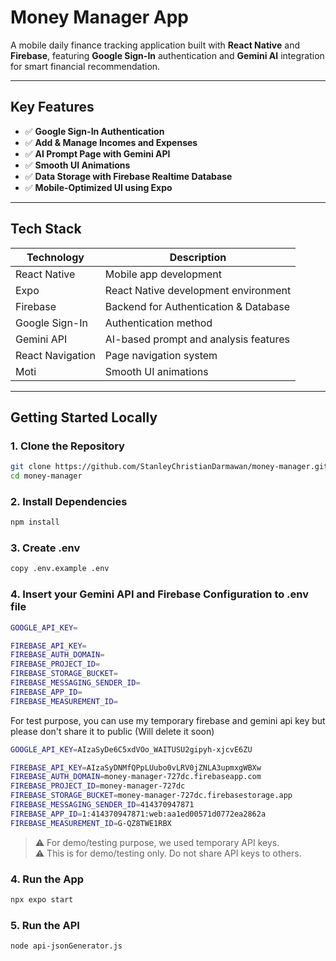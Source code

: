 # Money Manager App

A mobile daily finance tracking application built with **React Native** and **Firebase**, featuring **Google Sign-In** authentication and **Gemini AI** integration for smart financial recommendation.

---

## Key Features

* ✅ **Google Sign-In Authentication**
* ✅ **Add & Manage Incomes and Expenses**
* ✅ **AI Prompt Page with Gemini API**
* ✅ **Smooth UI Animations**
* ✅ **Data Storage with Firebase Realtime Database**
* ✅ **Mobile-Optimized UI using Expo**

---

## Tech Stack

| Technology       | Description                           |
| ---------------- | ------------------------------------- |
| React Native     | Mobile app development                |
| Expo             | React Native development environment  |
| Firebase         | Backend for Authentication & Database |
| Google Sign-In   | Authentication method                 |
| Gemini API       | AI-based prompt and analysis features |
| React Navigation | Page navigation system                |
| Moti             | Smooth UI animations                  |

---

## Getting Started Locally

### 1. Clone the Repository

```bash
git clone https://github.com/StanleyChristianDarmawan/money-manager.git
cd money-manager
```

### 2. Install Dependencies

```bash
npm install
```
### 3. Create .env

```bash
copy .env.example .env
```

### 4. Insert your Gemini API and Firebase Configuration to .env file
```bash
GOOGLE_API_KEY=

FIREBASE_API_KEY=
FIREBASE_AUTH_DOMAIN=
FIREBASE_PROJECT_ID=
FIREBASE_STORAGE_BUCKET=
FIREBASE_MESSAGING_SENDER_ID=
FIREBASE_APP_ID=
FIREBASE_MEASUREMENT_ID=
```

For test purpose, you can use my temporary firebase and gemini api key but please don't share it to public (Will delete it soon)
```bash
GOOGLE_API_KEY=AIzaSyDe6C5xdVOo_WAITUSU2gipyh-xjcvE6ZU

FIREBASE_API_KEY=AIzaSyDNMfQPpLUubo0vLRV0jZNLA3upmxgWBXw
FIREBASE_AUTH_DOMAIN=money-manager-727dc.firebaseapp.com
FIREBASE_PROJECT_ID=money-manager-727dc
FIREBASE_STORAGE_BUCKET=money-manager-727dc.firebasestorage.app
FIREBASE_MESSAGING_SENDER_ID=414370947871
FIREBASE_APP_ID=1:414370947871:web:aa1ed00571d0772ea2862a
FIREBASE_MEASUREMENT_ID=G-QZ8TWE1RBX

```

> ⚠️ For demo/testing purpose, we used temporary API keys. <br />
> ⚠️ This is for demo/testing only. Do not share API keys to others.

### 4. Run the App

```bash
npx expo start
```

### 5. Run the API

```
node api-jsonGenerator.js
```